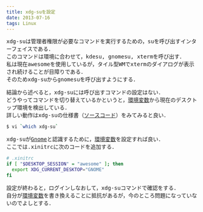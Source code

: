 ```yaml
---
title: xdg-suを設定
date: 2013-07-16
tags: Linux
---
```


<span style="font-family:monospace">xdg-su<span>は管理者権限が必要なコマンドを実行するための，suを呼び出すインターフェイスである．<br>
このコマンドは環境に合わせて，<span style="font-family:monospace">kdesu<span>, <span style="font-family:monospace">gnomesu<span>, <span style="font-family:monospace">xterm<span>を呼び出す．<br>
私は現在awesomeを使用しているが，タイル型WMで<span style="font-family:monospace">xterm<span>のダイアログが表示され続けることが目障りである．<br>
そのため<span style="font-family:monospace">xdg-su<span>から<span style="font-family:monospace">gnomesu<span>を呼び出すようにする．</span></span></span></span></span></span></span></span></span></span></span></span></span></span>

結論から述べると，<span style="font-family:monospace">xdg-su<span>には呼び出すコマンドの設定はない．<br>
どうやってコマンドを切り替えているかというと，<a class="keyword" href="http://d.hatena.ne.jp/keyword/%B4%C4%B6%AD%CA%D1%BF%F4">環境変数</a>から現在のデスクトップ環境を検出している．<br>
詳しい動作は<span style="font-family:monospace">xdg-su<span>の仕様書（<a class="keyword" href="http://d.hatena.ne.jp/keyword/%A5%BD%A1%BC%A5%B9%A5%B3%A1%BC%A5%C9">ソースコード</a>）をみてみると良い．</span></span></span></span>

```sh
$ vi `which xdg-su`
```

<span style="font-family:monospace">xdg-su<span>が<a class="keyword" href="http://d.hatena.ne.jp/keyword/Gnome">Gnome</a>と認識するために，<a class="keyword" href="http://d.hatena.ne.jp/keyword/%B4%C4%B6%AD%CA%D1%BF%F4">環境変数</a>を設定すれば良い．<br>
ここでは<span style="font-family:monospace">.xinitrc<span>に次のコードを追加する．</span></span></span></span>

```sh
# .xinitrc
if [ "$DESKTOP_SESSION" = "awesome" ]; then
  export XDG_CURRENT_DESKTOP="GNOME"
fi
```

設定が終わると，ログインしなおして，<span style="font-family:monospace">xdg-su<span>コマンドで確認をする．<br>
自分が<a class="keyword" href="http://d.hatena.ne.jp/keyword/%B4%C4%B6%AD%CA%D1%BF%F4">環境変数</a>を書き換えることに抵抗があるが，今のところ問題になっていないのでよしとする．</span></span>

